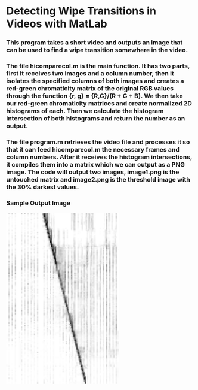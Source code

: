 # Detecting Wipe Transitions in Videos with MatLab

### This program takes a short video and outputs an image that can be used to find a wipe transition somewhere in the video.

### The file hicomparecol.m is the main function. It has two parts, first it receives two images and a column number, then it isolates the specified columns of both images and creates a red-green chromaticity matrix of the original RGB values through the function {r, g} = {R,G}/(R + G + B). We then take our red-green chromaticity matrices and create normalized 2D histograms of each. Then we calculate the histogram intersection of both histograms and return the number as an output.

### The file program.m retrieves the video file and processes it so that it can feed hicomparecol.m the necessary frames and column numbers. After it receives the histogram intersections, it compiles them into a matrix which we can output as a PNG image. The code will output two images, image1.png is the untouched matrix and image2.png is the threshold image with the 30% darkest values.

### Sample Output Image
<img src="/image1.png" width="60%"/>
